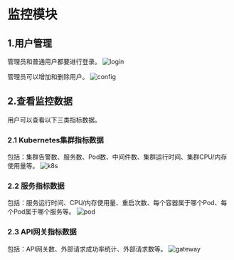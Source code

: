 # 监控模块

## 1.用户管理

管理员和普通用户都要进行登录。
![login](/img/monitoring/login.png)

管理员可以增加和删除用户。
![config](/img/monitoring/config.png)

## 2.查看监控数据

用户可以查看以下三类指标数据。

### 2.1 Kubernetes集群指标数据

包括：集群告警数、服务数、Pod数、中间件数、集群运行时间、集群CPU/内存使用量等。
![k8s](/img/monitoring/kubernetes.png)

### 2.2 服务指标数据

包括：服务运行时间、CPU/内存使用量、重启次数、每个容器属于哪个Pod、每个Pod属于哪个服务等。
![pod](/img/monitoring/pod.png)

### 2.3 API网关指标数据

包括：API网关数、外部请求成功率统计、外部请求数等。
![gateway](/img/monitoring/gateway.png)